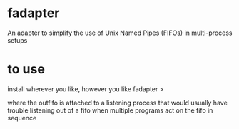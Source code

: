 # fadapter
An adapter to simplify the use of Unix Named Pipes (FIFOs) in multi-process setups

# to use
install wherever you like, however you like
fadapter <infifo> > <outfifo>

where the outfifo is attached to a listening process that would usually have trouble listening out of a fifo when multiple programs act on the fifo in sequence
